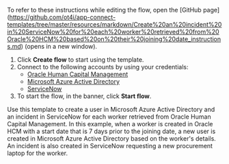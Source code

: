 To refer to these instructions while editing the flow, open the [GitHub page]
(https://github.com/ot4i/app-connect-templates/tree/master/resources/markdown/Create%20an%20incident%20in%20ServiceNow%20for%20each%20worker%20retrieved%20from%20Oracle%20HCM%20based%20on%20their%20joining%20date_instructions.md) (opens in a new window).

1. Click **Create flow** to start using the template.
2. Connect to the following accounts by using your credentials:
   - [Oracle Human Capital Management](https://www.ibm.com/docs/en/app-connect/containers_cd?topic=apps-oracle-human-capital-management)
   - [Microsoft Azure Active Directory](https://www.ibm.com/docs/en/app-connect/containers_cd?topic=apps-microsoft-azure-active-directory) 
   - [ServiceNow](https://www.ibm.com/docs/en/app-connect/containers_cd?topic=apps-servicenow) 
3. To start the flow, in the banner, click **Start flow**.

Use this template to create a user in Microsoft Azure Active Directory and an incident in ServiceNow for each worker retrieved from Oracle Human Capital Management. In this example, when a worker is created in Oracle HCM with a start date that is 7 days prior to the joining date, a new user is created in Microsoft Azure Active Directory based on the worker's details. An incident is also created in ServiceNow requesting a new procurement laptop for the worker.


